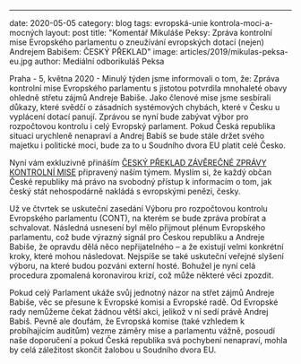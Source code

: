 ---
date:         2020-05-05
category:     blog
tags:         evropská-unie kontrola-moci-a-mocných
layout:       post
title:        "Komentář Mikuláše Peksy: Zpráva kontrolní mise Evropského parlamentu o zneužívání evropských dotací (nejen) Andrejem Babišem: ČESKÝ PŘEKLAD"
image:        articles/2019/mikulas-peksa-eu.jpg
author:       Mediální odborikuláš Peksa



Praha - 5, května 2020 - Minulý týden jsme informovali o tom, že: Zpráva kontrolní mise Evropského parlamentu s jistotou potvrdila mnohaleté obavy ohledně střetu zájmů Andreje Babiše. Jako členové mise jsme sesbírali důkazy, které svědčí o zásadních systémových chybách, které v Česku u vyplácení dotací panují. Zprávou se nyní bude zabývat výbor pro rozpočtovou kontrolu i celý Evropský parlament. Pokud Česká republika situaci urychleně nenapraví a Andrej Babiš se bude stále držet svého majetku i politické moci, bude za to u Soudního dvora EU platit celé Česko.

Nyní vám exkluzivně přináším [ČESKÝ PŘEKLAD ZÁVĚREČNÉ ZPRÁVY KONTROLNÍ MISE](https://www.pirati.cz/assets/pdf/zprava-cont-2020.pdf) připravený naším týmem. Myslím si, že každý občan České republiky má právo na svobodný přístup k informacím o tom, jak český stát nehospodárně nakládá s evropskými penězi, česky.

Už ve čtvrtek se uskuteční zasedání Výboru pro rozpočtovou kontrolu Evropského parlamentu (CONT), na kterém se bude zpráva probírat a schvalovat. Následná usnesení byl mělo přijmout plénum Evropského parlamentu, což bude výrazný signál pro Českou republiku a Andreje Babiše, že opravdu dělá něco nepřijatelného – a že existují velmi konkrétní kroky, které mohou následovat. Nejspíše se také uskuteční veřejné slyšení výboru, na které budou pozváni externí hosté. Bohužel je nyní celá procedura zpomalená koronavirou krizí, což může některé věci zpozdit.

Pokud celý Parlament ukáže svůj jednotný názor na střet zájmů Andreje Babiše, věc se přesune k Evropské komisi a Evropské radě. Od Evropské rady nemůžeme čekat žádnou větší akci, jelikož v ní sedí právě Andrej Babiš. Pevně ale doufám, že Evropská komise (také vzhledem k probíhajícím auditům) vezme záměry mise a parlamentu vážně, posoudí naše doporučení a pokud Česká republika svá pochybení nenapraví, mohla by celá záležitost skončit žalobou u Soudního dvora EU.
